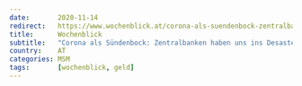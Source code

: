 ```yaml
---
date:       2020-11-14
redirect:   https://www.wochenblick.at/corona-als-suendenbock-zentralbanken-haben-uns-ins-desaster-gefuehrt/
title:      Wochenblick
subtitle:   "Corona als Sündenbock: Zentralbanken haben uns ins Desaster geführt"
country:    AT
categories: MSM
tags:       [wochenblick, geld]
---
```

